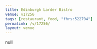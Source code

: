 ```yaml
---
title: Edinburgh Larder Bistro
venue: v17256
tags: [restaurant, food, "fhrs:522794"]
permalink: /v/17256/
layout: venue
---
```

null